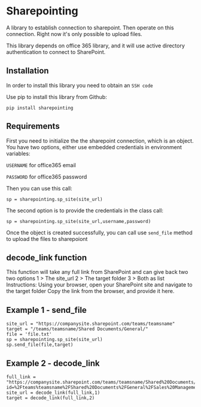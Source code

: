 # Sharepointing
A library to establish connection to sharepoint. Then operate on this connection. Right now it's only possible to upload files.

This library depends on office 365 library, and it will use active directory authentication to connect to SharePoint.

## Installation
In order to install this library you need to obtain an `SSH code`

Use pip to install this library from Github:

    pip install sharepointing

## Requirements
First you need to initialize the the sharepoint connection, which is an object.
You have two options, either use embedded credentials in environment variables:

`USERNAME` for office365 email

`PASSWORD` for office365 password


Then you can use this call:

    sp = sharepointing.sp_site(site_url)

The second option is to provide the credentials in the class call:

    sp = sharepointing.sp_site(site_url,username,password)

Once the object is created successfully, you can call use `send_file` method to upload the files to sharepoiont

## decode_link function
This function will take any full link from SharePoint and can give back two two options
1 > The site_url
2 > The target folder
3 > Both as list
Instructions: Using your browser, open your SharePoint site and navigate to the target folder
Copy the link from the browser, and provide it here.

## Example 1 - send_file
    site_url = "https://companysite.sharepoint.com/teams/teamsname"
    target = "/teams/teamsname/Shared Documents/General/"
    file = 'file.txt'
    sp = sharepointing.sp_site(site_url)
    sp.send_file(file,target)

## Example 2 - decode_link
    full_link = "https://companysite.sharepoint.com/teams/teamsname/Shared%20Documents/Forms/AllItems.aspx?id=%2Fteams%teamsname%2FShared%20Documents%2FGeneral%2FSales%20Management%2F99%2E%20Resources%2F02%2E%20First%20Region&viewid=ecdf0311%2De700%2D4d9b%2Db7d3%2D6eaecaf18c76"
    site_url = decode_link(full_link,1)
    target = decode_link(full_link,2)
